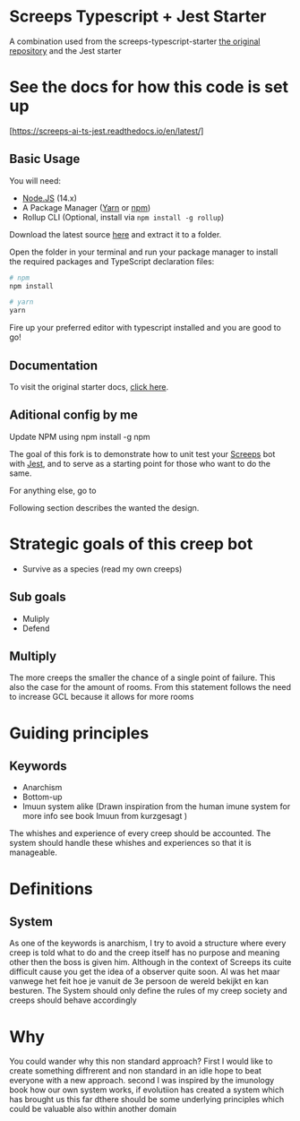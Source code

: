# Screeps Typescript + Jest Starter

A combination used from the screeps-typescript-starter [the original repository](https://github.com/screepers/screeps-typescript-starter) and the Jest starter

# See the docs for how this code is set up

[https://screeps-ai-ts-jest.readthedocs.io/en/latest/]

## Basic Usage

You will need:

- [Node.JS](https://nodejs.org/en/download) (14.x)
- A Package Manager ([Yarn](https://yarnpkg.com/en/docs/getting-started) or [npm](https://docs.npmjs.com/getting-started/installing-node))
- Rollup CLI (Optional, install via `npm install -g rollup`)

Download the latest source [here](https://github.com/screepers/screeps-typescript-starter/archive/master.zip) and extract it to a folder.

Open the folder in your terminal and run your package manager to install the required packages and TypeScript declaration files:

```bash
# npm
npm install

# yarn
yarn
```

Fire up your preferred editor with typescript installed and you are good to go!

## Documentation

To visit the original starter docs, [click here](https://screepers.gitbook.io/screeps-typescript-starter/).

## Aditional config by me

Update NPM using npm install -g npm

The goal of this fork is to demonstrate how to unit test your [Screeps](https://screeps.com/) bot with [Jest](https://jestjs.io/), and to serve as a starting point for those who want to do the same.

For anything else, go to

Following section describes the wanted the design.

# Strategic goals of this creep bot

- Survive as a species (read my own creeps)

## Sub goals

- Muliply
- Defend

## Multiply

The more creeps the smaller the chance of a single point of failure. This also the case for the amount of rooms. From this statement follows the need to increase GCL because it allows for more rooms

# Guiding principles

## Keywords

- Anarchism
- Bottom-up
- Imuun system alike (Drawn inspiration from the human imune system for more info see book Imuun from kurzgesagt )

The whishes and experience of every creep should be accounted. The system should handle these whishes and experiences so that it is manageable.

# Definitions

## System

As one of the keywords is anarchism, I try to avoid a structure where every creep is told what to do and the creep itself has no purpose and meaning other then the boss is given him. Although in the context of Screeps its cuite difficult cause you get the idea of a observer quite soon.
Al was het maar vanwege het feit hoe je vanuit de 3e persoon de wereld bekijkt en kan besturen.
The System should only define the rules of my creep society and creeps should behave accordingly

# Why

You could wander why this non standard approach? First I would like to create something diffrerent and non standard in an idle hope to beat everyone with a new approach. second I was inspired by the imunology book how our own system works, if evolutiion has created a system which has brought us this far dthere should be some underlying principles which could be valuable also within another domain
